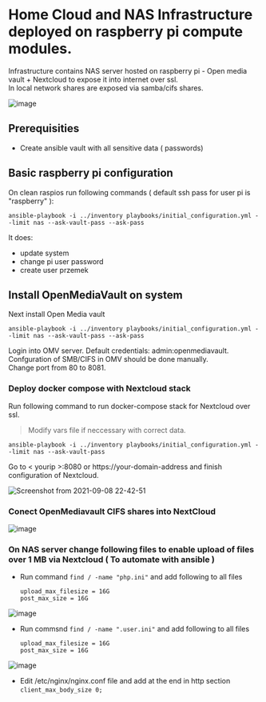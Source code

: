 # Home Cloud and NAS Infrastructure deployed on raspberry pi compute modules.
Infrastructure contains NAS server hosted on raspberry pi - Open media vault + Nextcloud to expose it into internet over ssl. </br>
In local network shares are exposed via samba/cifs shares.

![image](https://user-images.githubusercontent.com/43602911/133680838-26ed93f2-ae1e-4694-99b3-52e99e1d8170.png)


## Prerequisities
* Create ansible vault with all sensitive data ( passwords)
## Basic raspberry pi configuration
On clean raspios run following commands ( default ssh pass for user pi is "raspberry" ):

    ansible-playbook -i ../inventory playbooks/initial_configuration.yml --limit nas --ask-vault-pass --ask-pass
It does:
* update system
* change pi user password
* create user przemek


## Install OpenMediaVault on system
Next install Open Media vault

    ansible-playbook -i ../inventory playbooks/initial_configuration.yml --limit nas --ask-vault-pass --ask-pass
    
Login into OMV server. Default credentials: admin:openmediavault. </br>
Confguration of SMB/CIFS in OMV should be done manually. </br>
Change port from 80 to 8081.

### Deploy docker compose with Nextcloud stack

Run following command to run docker-compose stack for Nextcloud over ssl. </br> 
> Modify vars file if neccessary with correct data.

    ansible-playbook -i ../inventory playbooks/initial_configuration.yml --limit nas --ask-vault-pass

Go to < yourip >:8080 or https://your-domain-address and finish configuration of Nextcloud.
    
   ![Screenshot from 2021-09-08 22-42-51](https://user-images.githubusercontent.com/43602911/133676749-22a78a35-fd7f-4f99-be26-7627cfccb681.png)



### Conect OpenMediavault CIFS shares into NextCloud  

![image](https://user-images.githubusercontent.com/43602911/133678143-bf7ca4d9-3537-4757-9ba9-9d97c12fdaac.png)


### On NAS server change following files to enable upload of files over 1 MB via Nextcloud  ( To automate with ansible )

* Run command `find / -name "php.ini"` and add following to all files
  
    `upload_max_filesize = 16G` </br>
    `post_max_size = 16G`

![image](https://user-images.githubusercontent.com/43602911/133679798-d6010d3a-1059-4959-a79a-bd0886813891.png)

* Run commsnd `find / -name ".user.ini"` and add following to all files

    `upload_max_filesize = 16G` </br>
    `post_max_size = 16G`

![image](https://user-images.githubusercontent.com/43602911/133680053-33df6c76-bcdd-432d-ae9b-2e584fa461f2.png)

* Edit /etc/nginx/nginx.conf file and add at the end in http section
    `client_max_body_size 0;`
